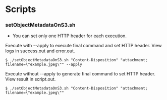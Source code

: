 # Scripts

### setObjectMetadataOnS3.sh

* You can set only one HTTP header for each execution.

Execute with --apply to execute final command and set HTTP header. View logs in success.out and error.out.
```shell
$ ./setObjectMetadataOnS3.sh "Content-Disposition" "attachment; filename=\"example.jpeg\"" --apply
```

Execute without --apply to generate final command to set HTTP header. View result in script.out.
```shell
$ ./setObjectMetadataOnS3.sh "Content-Disposition" "attachment; filename=\"example.jpeg\""
```
